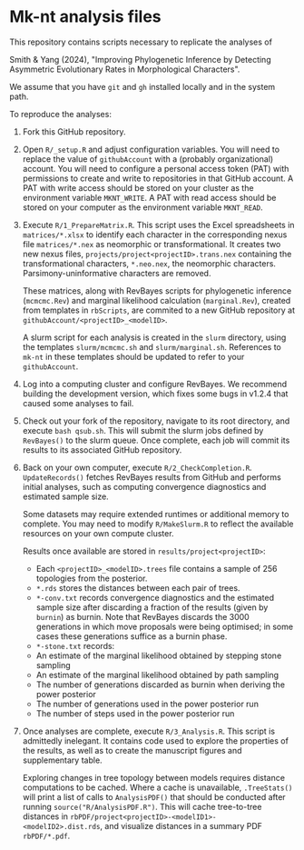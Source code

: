 # Mk-nt analysis files

This repository contains scripts necessary to replicate the analyses of 

Smith & Yang (2024), "Improving Phylogenetic Inference by Detecting Asymmetric 
Evolutionary Rates in Morphological Characters".

We assume that you have `git` and `gh` installed locally and in the system path.

To reproduce the analyses:

1. Fork this GitHub repository.

2. Open `R/_setup.R` and adjust configuration variables.
   You will need to replace the value of `githubAccount` with a (probably
   organizational) account.
   You will need to configure a personal access token (PAT) with permissions to
   create and write to repositories in that GitHub account.
   A PAT with write access should be stored on your cluster as the 
   environment variable `MKNT_WRITE`.
   A PAT with read access should be stored on your computer as the
   environment variable `MKNT_READ`.
   
3. Execute `R/1_PrepareMatrix.R`.
   This script uses the Excel spreadsheets in `matrices/*.xlsx` to identify each
   character in the corresponding nexus file `matrices/*.nex` as neomorphic
   or transformational.
   It creates two new nexus files, 
   `projects/project<projectID>.trans.nex` containing the transformational
   characters, `*.neo.nex`, the neomorphic characters.
   Parsimony-uninformative characters are removed.
   
   These matrices, along with RevBayes scripts for phylogenetic inference 
   (`mcmcmc.Rev`) and marginal likelihood calculation (`marginal.Rev`),
   created from templates in `rbScripts`,
   are commited to a new GitHub repository at
   `githubAccount/<projectID>_<modelID>`.
   
   A slurm script for each analysis is created in the `slurm` directory, using
   the templates `slurm/mcmcmc.sh` and `slurm/marginal.sh`.
   References to `mk-nt` in these templates should be updated to refer to
   your `githubAccount`.
   
4. Log into a computing cluster and configure RevBayes.
   We recommend building the development version, which fixes some bugs in
   v1.2.4 that caused some analyses to fail.
   
5. Check out your fork of the repository, navigate to its root directory,
   and execute `bash qsub.sh`.  This will submit the slurm jobs defined by
   `RevBayes()` to the slurm queue.  Once complete, each job will commit its
   results to its associated GitHub repository.
   
6. Back on your own computer, execute `R/2_CheckCompletion.R`.
   `UpdateRecords()` fetches RevBayes results from GitHub and performs initial
   analyses, such as computing convergence diagnostics and estimated sample
   size.

   Some datasets may require extended runtimes or additional memory to complete.
   You may need to modify `R/MakeSlurm.R` to reflect the available resources on
   your own compute cluster.
   
   Results once available are stored in `results/project<projectID>`:
   - Each `<projectID>_<modelID>.trees` file contains a sample of 256 topologies
     from the posterior.
   - `*.rds` stores the distances between each pair of trees.
   - `*-conv.txt` records convergence diagnostics and the estimated sample size
     after discarding a fraction of the results (given by `burnin`) as burnin.
     Note that RevBayes discards the 3000 generations in which move proposals
     were being optimised; in some cases these generations suffice as a burnin
     phase.
   - `*-stone.txt` records:
    - An estimate of the marginal likelihood obtained by stepping stone sampling
    - An estimate of the marginal likelihood obtained by path sampling
    - The number of generations discarded as burnin when deriving the power
      posterior
    - The number of generations used in the power posterior run
    - The number of steps used in the power posterior run

7. Once analyses are complete, execute `R/3_Analysis.R`.
   This script is admittedly inelegant.
   It contains code used to explore the properties of the results, as well as
   to create the manuscript figures and supplementary table.
   
   Exploring changes in tree topology between models requires distance
   computations to be cached. 
   Where a cache is unavailable, `.TreeStats()` will print a list of calls to
   `AnalysisPDF()` that should be conducted after running
   `source("R/AnalysisPDF.R")`.
   This will cache tree-to-tree distances in
   `rbPDF/project<projectID>-<modelID1>-<modelID2>.dist.rds`, 
   and visualize distances in a summary PDF `rbPDF/*.pdf`.


